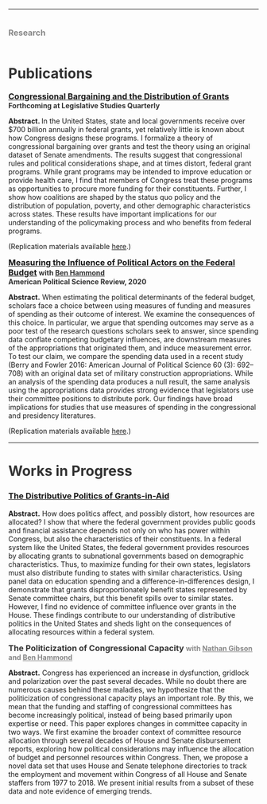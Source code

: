 <hr>
<div class="row">
  <div class="column left" style="color:#888">
    <h3> Research </h3>
  </div>
  <div class="column right">
    <h1 style="color:#333">Publications</h1> 
    <p><h3 style="color:#333;display:inline"><a href = "https://onlinelibrary.wiley.com/doi/10.1111/lsq.12411"> Congressional Bargaining and the Distribution of Grants </a></h3> <br><h4 style="color:#333;display:inline"> Forthcoming at Legislative Studies Quarterly </h4></p>
  <p><b>Abstract. </b> In the United States, state and local governments receive over $700 billion annually in federal grants, yet relatively little is known about how Congress designs these programs. I formalize a theory of congressional bargaining over grants and test the theory using an original dataset of Senate amendments. The results suggest that congressional rules and political considerations shape, and at times distort, federal grant programs. While grant programs may be intended to improve education or provide health care, I find that members of Congress treat these programs as opportunities to procure more funding for their constituents. Further, I show how coalitions are shaped by the status quo policy and the distribution of population, poverty, and other demographic characteristics across states. These results have important implications for our understanding of the policymaking process and who benefits from federal programs.</p><p>
    (Replication materials available <a href="https://doi.org/10.7910/DVN/30UALV">here</a>.) </p>
    <p><h3 style="color:#888;display:inline"><a href = "https://doi.org/10.1017/S0003055419000881">Measuring the Influence of Political Actors on the Federal Budget</a> </h3> <h4 style="color:#333;display:inline"> with <a href = "https://www.benlhammond.com/" style="color:#333"><b>Ben Hammond</b></a> <br> American Political Science Review, 2020 </h4></p> <p> <b>Abstract.</b> When estimating the political determinants of the federal budget, scholars face a choice between using measures of funding and measures of spending as their outcome of interest. We examine the consequences of this choice. In particular, we argue that spending outcomes may serve as a poor test of the research questions scholars seek to answer, since spending data conflate competing budgetary influences, are downstream measures of the appropriations that originated them, and induce measurement error. To test our claim, we compare the spending data used in a recent study (Berry and Fowler 2016: American Journal of Political Science 60 (3): 692–708) with an original data set of military construction appropriations. While an analysis of the spending data produces a null result, the same analysis using the appropriations data provides strong evidence that legislators use their committee positions to distribute pork. Our findings have broad implications for studies that use measures of spending in the congressional and presidency literatures. </p><p>
    (Replication materials available <a href="https://dataverse.harvard.edu/dataset.xhtml?persistentId=doi:10.7910/DVN/UN3KML">here</a>.) </p>
    <hr style="height:2px;background-color:#888">
  <h1 style="color:#333">Works in Progress</h1>
  <p><h3 style="color:#333"><a href = "https://leahrosenstiel.github.io/committees_grants.pdf"> The Distributive Politics of Grants-in-Aid </a></h3></p>
    <p><b>Abstract.</b> How does politics affect, and possibly distort, how resources are allocated? I show that where the federal government provides public goods and financial assistance depends not only on who has power within Congress, but also the characteristics of their constituents. In a federal system like the United States, the federal government provides resources by allocating grants to subnational governments based on demographic characteristics. Thus, to maximize funding for their own states, legislators must also distribute funding to states with similar characteristics.  Using panel data on education spending and a difference-in-differences design, I demonstrate that grants disproportionately benefit states represented by Senate committee chairs, but this benefit spills over to similar states. However, I find no evidence of committee influence over grants in the House. These findings contribute to our understanding of distributive politics in the United States and sheds light on the consequences of allocating resources within a federal system.</p>
    <p><h3 style="color:#333;display:inline">The Politicization of Congressional Capacity</h3>
    <h4 style="color:#888;display:inline">with <a href = "https://www.ndgibson.com/" style="color:#888"><b>Nathan Gibson</b></a> and <a href = "https://www.benlhammond.com/" style="color:#888"><b>Ben Hammond</b></a> </h4></p>
    <p><b>Abstract.</b> Congress has experienced an increase in dysfunction, gridlock and polarization over the past several decades. While no doubt there are numerous causes behind these maladies, we hypothesize that the politicization of congressional capacity plays an important role. By this, we mean that the funding and staffing of congressional committees has become increasingly political, instead of being based primarily upon expertise or need. This paper explores changes in committee capacity in two ways. We first examine the broader context of committee resource allocation through several decades of House and Senate disbursement reports, exploring how political considerations may influence the allocation of budget and personnel resources within Congress. Then, we propose a novel data set that uses House and Senate telephone directories to track the employment and movement within Congress of all House and Senate staffers from 1977 to 2018. We present initial results from a subset of these data and note evidence of emerging trends.</p>
  </div>
</div>
